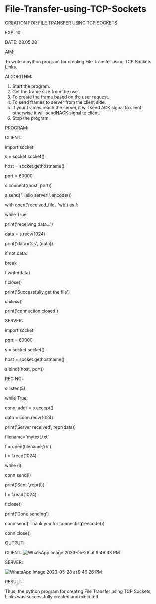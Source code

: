 # File-Transfer-using-TCP-Sockets

CREATION FOR FILE TRANSFER USING TCP SOCKETS

EXP: 10

DATE: 08.05.23

AIM:

To write a python program for creating File Transfer using TCP Sockets Links.

ALGORITHM:

1. Start the program.
2. Get the frame size from the user.
3. To create the frame based on the user request.
4. To send frames to server from the client side.
5. If your frames reach the server, it will send ACK signal to client otherwise it
will sendNACK signal to client.
6. Stop the program
 
PROGRAM:

CLIENT:

import socket

s = socket.socket()

host = socket.gethostname()

port = 60000

s.connect((host, port))

s.send("Hello server!".encode())

with open('received_file', 'wb') as f:

while True:

print('receiving data...')

data = s.recv(1024)

print('data=%s', (data))

if not data:

break

f.write(data)

f.close()

print('Successfully get the file')

s.close()

print('connection closed')

SERVER:

import socket 

port = 60000 

s = socket.socket() 

host = socket.gethostname() 

s.bind((host, port)) 

REG NO:

s.listen(5) 

while True:

conn, addr = s.accept() 

data = conn.recv(1024)

print('Server received', repr(data))

filename='mytext.txt'

f = open(filename,'rb')

l = f.read(1024)

while (l):

conn.send(l)

print('Sent ',repr(l))

l = f.read(1024)

f.close()

print('Done sending')

conn.send('Thank you for connecting'.encode())

conn.close()

OUTPUT:

CLIENT:
![WhatsApp Image 2023-05-28 at 9 46 33 PM](https://github.com/Harsayazheni/File-Transfer-using-TCP-Sockets/assets/118708467/77f9108e-2306-4886-b745-86268c63ab42)

SERVER:

![WhatsApp Image 2023-05-28 at 9 46 26 PM](https://github.com/Harsayazheni/File-Transfer-using-TCP-Sockets/assets/118708467/52993de4-ac72-4434-a9e2-dd6714c14f8e)

RESULT:

Thus, the python program for creating File Transfer using TCP Sockets Links was 
successfully created and executed.
